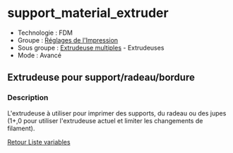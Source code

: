 # support_material_extruder

* Technologie : FDM
* Groupe : [Réglages de l'Impression](../print_settings/print_settings.md)
* Sous groupe : [Extrudeuse multiples](../print_settings/print_settings.md#extrudeuses-multiples) - Extrudeuses
* Mode : Avancé

## Extrudeuse pour support/radeau/bordure

### Description

L'extrudeuse à utiliser pour imprimer des supports, du radeau ou des jupes (1+,0 pour utiliser l'extrudeuse actuel et limiter les changements de filament).

[Retour Liste variables](variable_list.md)